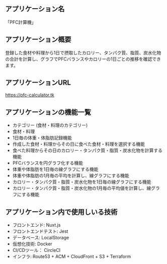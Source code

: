 ## アプリケーション名
「PFC計算機」

## アプリケーション概要
登録した食材や料理から1日で摂取したカロリー、タンパク質、脂質、炭水化物の合計を計算し、グラフでPFCバランスやカロリーの1日ごとの推移を確認できます。

## アプリケーションURL
https://pfc-calculator.tk

## アプリケーションの機能一覧
- カテゴリー (食材・料理のカテゴリー)
- 食材・料理
- 1日毎の体重・体脂肪記録機能
- 作成した食材・料理からその日に食べた食材・料理を選択する機能
- 食べた料理からその日のカロリー・タンパク質・脂質・炭水化物を計算する機能
- PFCバランスを円グラフ化する機能
- 体重や体脂肪を1日毎の線グラフにする機能
- 体重や体脂肪の1月毎の平均を計算し、線グラフにする機能
- カロリー・タンパク質・脂質・炭水化物を1日毎の線グラフにする機能
- カロリー・タンパク質・脂質・炭水化物の1月毎の平均値を計算し、線グラフにする機能

## アプリケーション内で使用しいる技術
- フロントエンド: Nuxt.js
- フロントエンドテスト: Jest
- データベース: LocalStorage
- 仮想化技術: Docker
- CI/CDツール： CircleCI
- インフラ: Route53 + ACM + CloudFront + S3 + Terraform

